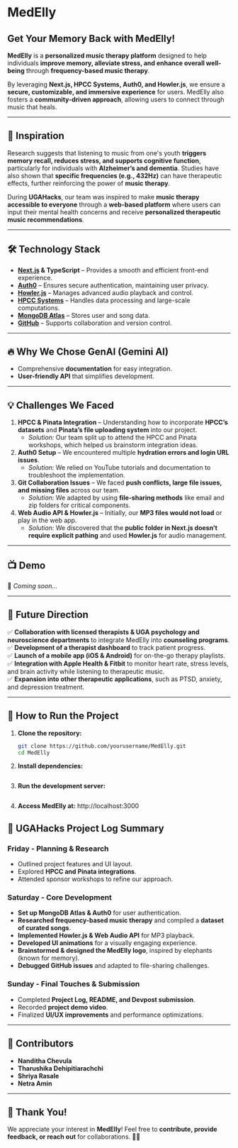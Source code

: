 # MedElly  

## Get Your Memory Back with MedElly!  

**MedElly** is a **personalized music therapy platform** designed to help individuals **improve memory, alleviate stress, and enhance overall well-being** through **frequency-based music therapy**.  

By leveraging **Next.js, HPCC Systems, Auth0, and Howler.js**, we ensure a **secure, customizable, and immersive experience** for users. MedElly also fosters a **community-driven approach**, allowing users to connect through music that heals.  

---

## 🚀 Inspiration  
Research suggests that listening to music from one's youth **triggers memory recall, reduces stress, and supports cognitive function**, particularly for individuals with **Alzheimer’s and dementia**. Studies have also shown that **specific frequencies (e.g., 432Hz)** can have therapeutic effects, further reinforcing the power of **music therapy**.  

During **UGAHacks**, our team was inspired to make **music therapy accessible to everyone** through a **web-based platform** where users can input their mental health concerns and receive **personalized therapeutic music recommendations**.

---

## 🛠️ Technology Stack  

- **[Next.js](https://nextjs.org/) & TypeScript** – Provides a smooth and efficient front-end experience.  
- **[Auth0](https://auth0.com/)** – Ensures secure authentication, maintaining user privacy.  
- **[Howler.js](https://howlerjs.com/)** – Manages advanced audio playback and control.  
- **[HPCC Systems](https://hpccsystems.com/)** – Handles data processing and large-scale computations.  
- **[MongoDB Atlas](https://www.mongodb.com/atlas)** – Stores user and song data.  
- **[GitHub](https://github.com/)** – Supports collaboration and version control.  

---

## 🔥 Why We Chose GenAI (Gemini AI)  

- Comprehensive **documentation** for easy integration.  
- **User-friendly API** that simplifies development.  

---

## 💡 Challenges We Faced  

1. **HPCC & Pinata Integration** – Understanding how to incorporate **HPCC’s datasets** and **Pinata’s file uploading system** into our project.  
   - _Solution:_ Our team split up to attend the HPCC and Pinata workshops, which helped us brainstorm integration ideas.  
2. **Auth0 Setup** – We encountered multiple **hydration errors and login URL issues**.  
   - _Solution:_ We relied on YouTube tutorials and documentation to troubleshoot the implementation.  
3. **Git Collaboration Issues** – We faced **push conflicts, large file issues, and missing files** across our team.  
   - _Solution:_ We adapted by using **file-sharing methods** like email and zip folders for critical components.  
4. **Web Audio API & Howler.js** – Initially, our **MP3 files would not load** or play in the web app.  
   - _Solution:_ We discovered that the **public folder in Next.js doesn’t require explicit pathing** and used **Howler.js** for audio management.  

---

## 📺 Demo  
🚧 _Coming soon..._  

---

## 🔭 Future Direction  

✅ **Collaboration with licensed therapists & UGA psychology and neuroscience departments** to integrate MedElly into **counseling programs**.  
✅ **Development of a therapist dashboard** to track patient progress.  
✅ **Launch of a mobile app (iOS & Android)** for on-the-go therapy playlists.  
✅ **Integration with Apple Health & Fitbit** to monitor heart rate, stress levels, and brain activity while listening to therapeutic music.  
✅ **Expansion into other therapeutic applications**, such as PTSD, anxiety, and depression treatment.  

---

## 🎵 How to Run the Project  

1. **Clone the repository:**  
   ```bash
   git clone https://github.com/yourusername/MedElly.git
   cd MedElly
2. **Install dependencies:**
   ```npm install
3. **Run the development server:**
   ```npm run dev
4. **Access MedElly at:**
http://localhost:3000

## 🤝 UGAHacks Project Log Summary  

### Friday - Planning & Research  
- Outlined project features and UI layout.  
- Explored **HPCC and Pinata integrations**.  
- Attended sponsor workshops to refine our approach.  

### Saturday - Core Development  
- **Set up MongoDB Atlas & Auth0** for user authentication.  
- **Researched frequency-based music therapy** and compiled a **dataset of curated songs**.  
- **Implemented Howler.js & Web Audio API** for MP3 playback.  
- **Developed UI animations** for a visually engaging experience.  
- **Brainstormed & designed the MedElly logo**, inspired by elephants (known for memory).  
- **Debugged GitHub issues** and adapted to file-sharing challenges.  

### Sunday - Final Touches & Submission  
- Completed **Project Log, README, and Devpost submission**.  
- Recorded **project demo video**.  
- Finalized **UI/UX improvements** and performance optimizations.  

---

## 🤝 Contributors  
- **Nanditha Chevula**  
- **Tharushika Dehipitiarachchi**  
- **Shriya Rasale**  
- **Netra Amin**  

---

## 🙌 Thank You!  
We appreciate your interest in **MedElly**! Feel free to **contribute, provide feedback, or reach out** for collaborations. 🚀🎶  